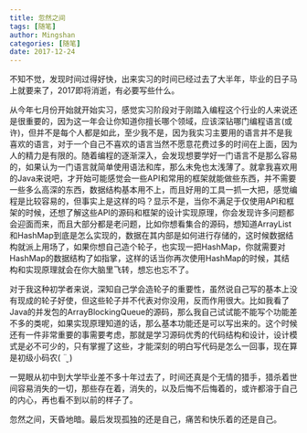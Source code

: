```yaml
---
title: 忽然之间
tags: [随笔]
author: Mingshan
categories: [随笔]
date: 2017-12-24
---
```


不知不觉，发现时间过得好快，出来实习的时间已经过去了大半年，毕业的日子马上就要来了，2017即将消逝，有必要写些什么。

<!-- more -->

从今年七月份开始就开始实习，感觉实习阶段对于刚踏入编程这个行业的人来说还是很重要的，因为这一年会让你知道你擅长哪个领域，应该深钻哪门编程语言(或许)，但并不是每个人都是如此，至少我不是，因为我实习主要用的语言并不是我喜欢的语言，对于一个自己不喜欢的语言当然不愿意花费过多的时间在上面，因为人的精力是有限的。随着编程的逐渐深入，会发现想要学好一门语言不是那么容易的，如果认为一门语言就简单使用语法和库，那么未免也太浅薄了。就拿我喜欢用的Java来说吧，才开始可能感觉会一些API和常用的框架就能做些东西，并不需要一些多么高深的东西，数据结构基本用不上，而且好用的工具一抓一大把，感觉编程是比较容易的，但事实上是这样的吗？显示不是，当你不满足于仅使用API和框架的时候，还想了解这些API的源码和框架的设计实现原理，你会发现许多问题都会迎面而来，而且大部分都是老问题，比如你想看集合的源码，想知道ArrayList和HashMap到底是怎么实现的，数据在其内部是如何进行存储的，这时候数据结构就派上用场了，如果你想自己造个轮子，也实现一把HashMap，你就需要对HashMap的数据结构了如指掌，这样的话当你再次使用HashMap的时候，其结构和实现原理就会在你大脑里飞转，想忘也忘不了。

对于我这种初学者来说，深知自己学会造轮子的重要性，虽然说自己写的基本上没有现成的轮子好使，但这些轮子并不代表对你没用，反而作用很大。比如我看了Java的并发包的ArrayBlockingQueue的源码，那么我自己试试能不能写个功能差不多的类呢，如果实现原理知道的话，那么基本功能还是可以写出来的。这个时候还有一件非常重要的事需要考虑，那就是学习源码优秀的代码结构和设计，设计模式是必不可少的，只有掌握了这些，才能深刻的明白写代码是怎么一回事，现在算是初级小码农( ¨̮ )

一晃眼从初中到大学毕业差不多十年过去了，时间还真是个无情的猎手，猎杀着世间容易消失的一切，那些存在着，消失的，以及后悔不后悔着的，或许都溶于自己的内心，再也看不到以前的样子了。

忽然之间，天昏地暗。最后发现孤独的还是自己，痛苦和快乐着的还是自己。
